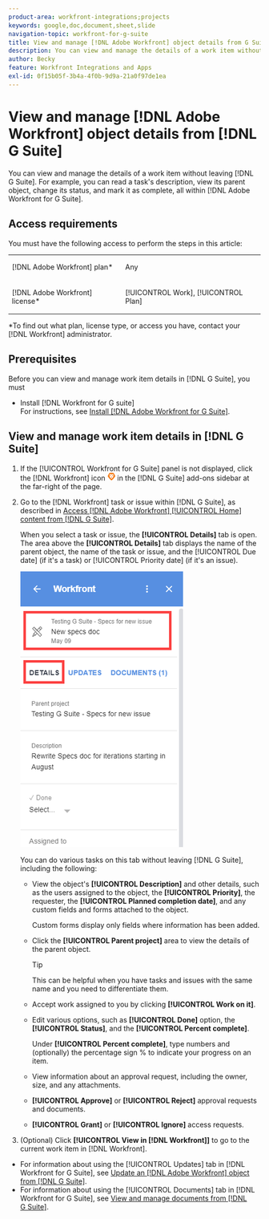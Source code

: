 ```yaml
---
product-area: workfront-integrations;projects
keywords: google,doc,document,sheet,slide
navigation-topic: workfront-for-g-suite
title: View and manage [!DNL Adobe Workfront] object details from G Suite
description: You can view and manage the details of a work item without leaving G Suite. For example, you can read a task's description, view its parent object, change its status, and mark it as complete, all within [!DNL Adobe Workfront] for G Suite.
author: Becky
feature: Workfront Integrations and Apps
exl-id: 0f15b05f-3b4a-4f0b-9d9a-21a0f97de1ea
---
```

# View and manage [!DNL Adobe Workfront] object details from [!DNL G Suite]

You can view and manage the details of a work item without leaving [!DNL G Suite]. For example, you can read a task's description, view its parent object, change its status, and mark it as complete, all within [!DNL Adobe Workfront for G Suite].

## Access requirements

You must have the following access to perform the steps in this article:

<table style="table-layout:auto"> 
 <col> 
 <col> 
 <tbody> 
  <tr> 
   <td role="rowheader">[!DNL Adobe Workfront] plan*</td> 
   <td> <p>Any</p> </td> 
  </tr> 
  <tr> 
   <td role="rowheader">[!DNL Adobe Workfront] license*</td> 
   <td> <p>[!UICONTROL Work], [!UICONTROL Plan]</p> </td> 
  </tr> 
</tbody> 
</table>

&#42;To find out what plan, license type, or access you have, contact your [!DNL Workfront] administrator.

## Prerequisites

Before you can view and manage work item details in [!DNL G Suite], you must

* Install [!DNL Workfront for G suite]\
   For instructions, see [Install [!DNL Adobe Workfront for G Suite]](../../workfront-integrations-and-apps/workfront-for-g-suite/install-workfront-for-gsuite.md).

## View and manage work item details in [!DNL G Suite]

1. If the [!UICONTROL Workfront for G Suite] panel is not displayed, click the [!DNL Workfront] icon ![](assets/wf-lion-icon.png) in the [!DNL G Suite] add-ons sidebar at the far-right of the page.
1. Go to the [!DNL Workfront] task or issue within [!DNL G Suite], as described in [Access [!DNL Adobe Workfront] [!UICONTROL Home] content from [!DNL G Suite]](../../workfront-integrations-and-apps/workfront-for-g-suite/access-wf-home-content-from-g-suite.md).

   When you select a task or issue, the **[!UICONTROL Details]** tab is open. The area above the **[!UICONTROL Details]** tab displays the name of the parent object, the name of the task or issue, and the [!UICONTROL Due date] (if it's a task) or [!UICONTROL Priority date] (if it's an issue).

   ![](assets/details-tab.png)

   You can do various tasks on this tab without leaving [!DNL G Suite], including the following:

   * View the object's **[!UICONTROL Description]** and other details, such as the users assigned to the object, the **[!UICONTROL Priority]**, the requester, the **[!UICONTROL Planned completion date]**, and any custom fields and forms attached to the object.

      Custom forms display only fields where information has been added.

   * Click the **[!UICONTROL Parent project]** area to view the details of the parent object.

      >[!TIP]
      >
      >This can be helpful when you have tasks and issues with the same name and you need to differentiate them.

   * Accept work assigned to you by clicking **[!UICONTROL Work on it]**.
   * Edit various options, such as **[!UICONTROL Done]** option, the **[!UICONTROL Status]**, and the **[!UICONTROL Percent complete]**.

      Under **[!UICONTROL Percent complete]**, type numbers and (optionally) the percentage sign % to indicate your progress on an item.
   * View information about an approval request, including the owner, size, and any attachments.
   * **[!UICONTROL Approve]** or **[!UICONTROL Reject]** approval requests and documents.

   * **[!UICONTROL Grant]** or **[!UICONTROL Ignore]** access requests.

1. (Optional) Click **[!UICONTROL View in [!DNL Workfront]]** to go to the current work item in [!DNL Workfront].

* For information about using the [!UICONTROL Updates] tab in [!DNL Workfront for G Suite], see [Update an [!DNL Adobe Workfront] object from [!DNL G Suite]](../../workfront-integrations-and-apps/workfront-for-g-suite/update-a-workfront-object-in-gsuite.md).
* For information about using the [!UICONTROL Documents] tab in [!DNL Workfront for G Suite], see [View and manage documents from [!DNL G Suite]](../../workfront-integrations-and-apps/workfront-for-g-suite/view-and-manage-documents-in-gsuite.md).
